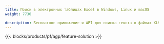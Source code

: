 ```yaml
---
title: Поиск в электронных таблицах Excel в Windows, Linux и macOS 
weight: 7730

description: Бесплатное приложение и API для поиска текста в файлах XLS, XLSX и ODS
---
```

{{< blocks/products/pf/agp/feature-solution >}} 

